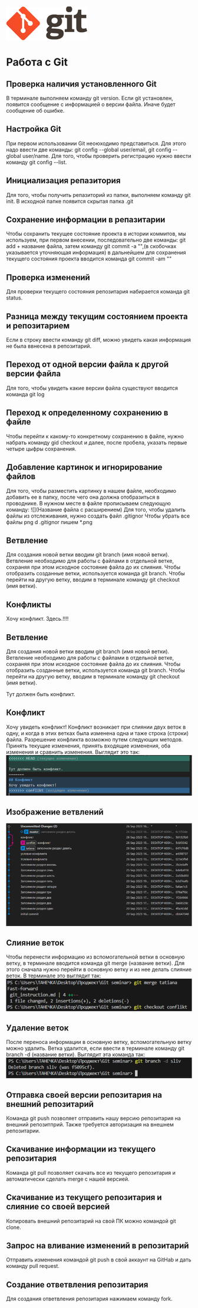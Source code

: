 ![тут должен быть логотип](logo@2x.png)
# Работа с Git
## Проверка наличия установленного Git
В терминале выполняем команду git version. Если git установлен, появится сообщение с информацией о версии файла. Иначе будет сообщение об ошибке.
## Настройка Git
При первом использовании Git неоюходимо представиться. Для этого надо ввести две команды: git config --global user/email, git config --global user/name.
Для того, чтобы проверить регистрацию нужно ввести команду git config --list.
## Инициализация репазитория
Для того, чтобы получить репазиторий из папки, выполняем команду git init. В исходной папке появится скрытая папка .git
## Сохранение информации в репазитарии 
Чтобы сохранить текущее состояние проекта в истории коммитов, мы используем, при первом внесении, последовательно две команды: git add + название файла, затем  команду git commit -a "",(в скобочках указывается уточняющая информация) в дальнейшем для сохранения текущего состояния проекта вводится команда git commit -am ""
## Проверка изменений 
Для проверки текущего состояния репозитария набирается команда git status.
## Разница между текущим состоянием проекта и репозитарием
Если в строку ввести команду git diff, можно увидеть какая информация не была ввнесена в репозитарий. 
## Переход от одной версии файла к другой версии файла
Для того, чтобы увидеть какие версии файла существуют вводится команда git log
## Переход к определенному сохранению в файле
Чтобы перейти к какому-то конкретному сохранению в файле, нужно набрать команду gid checkout и далее, после пробела, указать первые четыре цыфры сохранения. 
## Добавление картинок и игнорирование файлов
Для того, чтобы разместить картинку в нашем файле, необходимо добавить ее в папку, после чего она должна отобразиться в проводнике.
В нужном месте в файле прописываем следующую команду:
![](Название файла с расширением)
Для того, чтобы удалить файлы из отслеживания, нужно создать файл .gitignor
Чтобы убрать все файлы png d .gitignor пишем *.png
## Ветвление
Для создания новой ветки вводим git branch (имя новой ветки). Ветвление необходимо для работы с файлами в отдельной ветке, сохраняя при этом исходное состояние файла до их слияния. Чтобы отобразить созданные ветки, используется команда git branch. Чтобы перейти на другую ветку, вводим в терминале команду git checkout (имя ветки).
## Конфликты
Хочу конфликт. Здесь.!!!!
## Ветвление
Для создания новой ветки вводим git branch (имя новой ветки). Ветвление необходимо для работы с файлами в отдельной ветке, сохраняя при этом исходное состояние файла до их слияния. Чтобы отобразить созданные ветки, используется команда git branch. Чтобы перейти на другую ветку, вводим в терминале команду git checkout (имя ветки).

Тут должен быть конфликт.
## Конфликт
Хочу увидеть конфликт!
Конфликт возникает при слиянии двух веток в одну, и когда в этих ветках была изменена одна и таже строка (строки) файла. Разрешение конфликта возможно путем следующих методов. Принять текущие изменения, принять входящие изменения, оба изменения и сравнить изменения. Выглядит это так:
![Конфликт](conflikt.png)
## Изображение ветвлений
![Ветвления](vetky.png)

## Слияние веток
Чтобы перенести информацию из вспомогательной ветки в основную ветку, в терминале вводится команда git merge (название ветки). Для этого сначала нужно перейти в основную ветку и из нее делать слияние веток.
В терминале это выглядит так:
![Слияние веток](sliv.png)
## Удаление веток
После переноса информации в основную ветку, вспомогательную ветку можно удалить. Ветка удалится, если ввести в терминале команду git branch -d (название ветки).
Выглядит эта команда так:
![Удалить ветку](delete.png)
## Отправка своей версии репозитария на внешний репозитарий 
Команда git push позволяет отправить нашу версию репозитария на внешний репозитприй. Также требуется авторизация на внешнем репозитарии.
## Скачивание информации из текущего репозитария 
Команда git pull позволяет скачать все из текущего репозитария и автоматически сделать merge с нашей версией.
## Скачивание из текущего репозитария и слияние со своей версией
Копировать внешний репозитарий на свой ПК можно командой git clone.
## Запрос на вливание изменений в репозитарий
Отправить изменения командой git push в свой аккаунт на GitHab и дать команду pull request.
## Создание ответвления репозитария
Для создания ответвления репозитария нажимаем команду fork.

